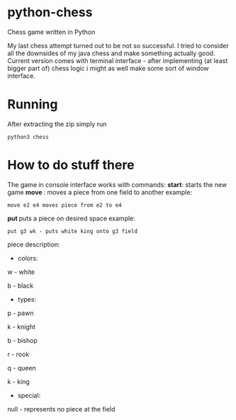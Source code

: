 # python-chess
Chess game written in Python

My last chess attempt turned out to be not so successful. I tried to consider all the downsides of my java chess and make something actually good. Current version comes with terminal interface - after implementing (at least bigger part of) chess logic i might as well make some sort of window interface.

# Running
After extracting the zip simply run 
```
python3 chess
```

# How to do stuff there
The game in console interface works with commands:
**start**: starts the new game
**move <src field> <trg field>**: moves a piece from one field to another
  example:
  ```
  move e2 e4 moves piece from e2 to e4
  ```
**put <field> <piece type>** puts a piece on desired space
  example:
  ```
  put g3 wk - puts white king onto g3 field
  ```

piece description:
  - colors:
  
  w - white
  
  b - black
  
  - types:
  
  p - pawn
  
  k - knight
  
  b - bishop
  
  r - rook
  
  q - queen
  
  k - king
  
  - special:
  
  null - represents no piece at the field
